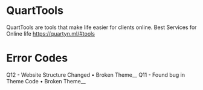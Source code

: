 # QuartTools
QuartTools are tools that make life easier for clients online.
Best Services for Online life
https://quartyn.ml/#tools

# Error Codes
Q12 - Website Structure Changed • Broken Theme__
Q11 - Found bug in Theme Code • Broken Theme__
